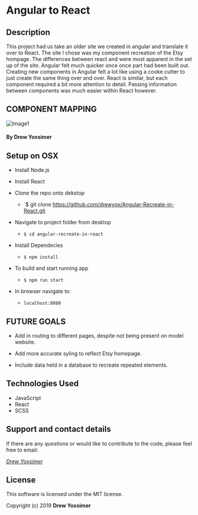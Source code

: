 # Angular to React

## Description

This project had us take an older site we created in angular and translate it over to React. The site I chose was my component recreation of the Etsy hompage. The differences between react and were most apparent in the set up of the site. Angular felt much quicker once once part had been built out. Creating new components in Angular felt a lot like using a cooke cutter to just create the same thing over and over. React is similar, but each component required a bit more attention to detail. Passing information between components was much easier within React however. 


## COMPONENT MAPPING

![Image1](20190419_163555.jpg)


#### By Drew Yoxsimer


## Setup on OSX

* Install Node.js
* Install React

* Clone the repo onto dekstop
  * `$ git clone https://github.com/drewyox/Angular-Recreate-in-React.git

* Navigate to project folder from desktop
  * `$ cd angular-recreate-in-react`

* Install Dependecies
  * `$ npm install`

* To build and start running app
  * `$ npm run start`

* In browser navigate to:
  * `localhost:8080`
  
  
## FUTURE GOALS

* Add in routing to different pages, despite not being present on model website.

* Add more accurate syling to reflect Etsy homepage. 

* Include data held in a database to recreate repeated elements.


## Technologies Used

* JavaScript
* React
* SCSS


## Support and contact details

If there are any _questions_ or would like to contribute to the code, please feel free to email:

_[Drew Yoxsimer](mailto:drewyox@gmail.com)_

## License

This software is licensed under the MIT license.

Copyright (c) 2019 **Drew Yoxsimer**